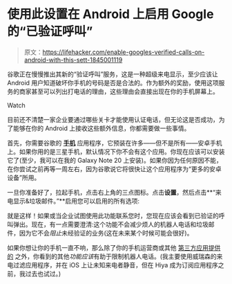 # 使用此设置在 Android 上启用 Google 的“已验证呼叫”

> 原文：<https://lifehacker.com/enable-googles-verified-calls-on-android-with-this-sett-1845001119>

谷歌正在慢慢推出其新的“验证呼叫”服务，这是一种超级来电显示，至少应该让 Android 用户知道破坏你手机的号码是否是合法的。作为额外的奖励，使用这项服务的商家甚至可以列出打电话的理由，这些理由会直接出现在你的手机屏幕上。

Watch

目前还不清楚一家企业要通过哪些关卡才能使用认证电话，但无论这是否成功，为了能够在你的 Android 上接收这些额外信息，你都需要做一些事情。

首先，你需要谷歌的 [**手机**](https://play.google.com/store/apps/details?id=com.google.android.dialer&hl=en_US) 应用程序，它预装在许多——但不是所有——安卓手机上。如果你用的是三星手机，默认情况下你不会有这个应用。你现在应该可以安装它了(至少，我可以在我的 Galaxy Note 20 上安装)。如果你因为任何原因不能，在你尝试之前再等一周左右，因为谷歌说它将很快让这个应用程序为“更多的安卓设备”所用。

一旦你准备好了，拉起手机，点击右上角的三点图标。点击**设置**，然后点击**“来电显示&垃圾邮件。”**启用您可以启用的所有选项:

就是这样！如果或当企业试图使用此功能联系您时，您现在应该会看到已验证的呼叫弹出。现在，有一点需要澄清:这个功能不会减少烦人的机器人电话和垃圾邮件，因为它不会*阻止*未经验证的业务(这在未来某个时候可能会很好)。

如果你想让你的手机一直不响，那么除了你的手机运营商或其他 [第三方应用提供的](https://lifehacker.com/how-to-prevent-robocalls-and-minimize-phone-spam-1828192361) 之外，你看到的其他*功能应该*有助于限制机器人电话。(我主要使用威瑞森的来电过滤应用程序，并在 iOS 上让未知来电者静音，但在 Hiya 成为订阅应用程序之前，我过去也试过。)